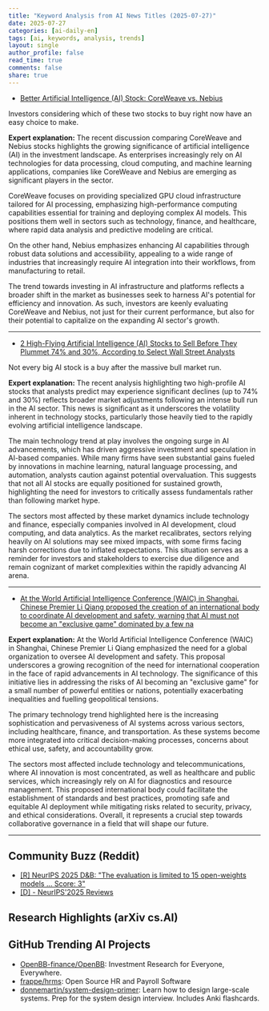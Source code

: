 ```yaml
---
title: "Keyword Analysis from AI News Titles (2025-07-27)"
date: 2025-07-27
categories: [ai-daily-en]
tags: [ai, keywords, analysis, trends]
layout: single
author_profile: false
read_time: true
comments: false
share: true
---
```


- [Better Artificial Intelligence (AI) Stock: CoreWeave vs. Nebius](https://www.fool.com/investing/2025/07/26/better-artificial-intelligence-ai-stock-coreweave/)

Investors considering which of these two stocks to buy right now have an easy choice to make.

**Expert explanation:**
The recent discussion comparing CoreWeave and Nebius stocks highlights the growing significance of artificial intelligence (AI) in the investment landscape. As enterprises increasingly rely on AI technologies for data processing, cloud computing, and machine learning applications, companies like CoreWeave and Nebius are emerging as significant players in the sector.

CoreWeave focuses on providing specialized GPU cloud infrastructure tailored for AI processing, emphasizing high-performance computing capabilities essential for training and deploying complex AI models. This positions them well in sectors such as technology, finance, and healthcare, where rapid data analysis and predictive modeling are critical.

On the other hand, Nebius emphasizes enhancing AI capabilities through robust data solutions and accessibility, appealing to a wide range of industries that increasingly require AI integration into their workflows, from manufacturing to retail.

The trend towards investing in AI infrastructure and platforms reflects a broader shift in the market as businesses seek to harness AI's potential for efficiency and innovation. As such, investors are keenly evaluating CoreWeave and Nebius, not just for their current performance, but also for their potential to capitalize on the expanding AI sector's growth.

---
- [2 High-Flying Artificial Intelligence (AI) Stocks to Sell Before They Plummet 74% and 30%, According to Select Wall Street Analysts](https://finance.yahoo.com/news/2-high-flying-artificial-intelligence-201500744.html)

Not every big AI stock is a buy after the massive bull market run.

**Expert explanation:**
The recent analysis highlighting two high-profile AI stocks that analysts predict may experience significant declines (up to 74% and 30%) reflects broader market adjustments following an intense bull run in the AI sector. This news is significant as it underscores the volatility inherent in technology stocks, particularly those heavily tied to the rapidly evolving artificial intelligence landscape.

The main technology trend at play involves the ongoing surge in AI advancements, which has driven aggressive investment and speculation in AI-based companies. While many firms have seen substantial gains fueled by innovations in machine learning, natural language processing, and automation, analysts caution against potential overvaluation. This suggests that not all AI stocks are equally positioned for sustained growth, highlighting the need for investors to critically assess fundamentals rather than following market hype.

The sectors most affected by these market dynamics include technology and finance, especially companies involved in AI development, cloud computing, and data analytics. As the market recalibrates, sectors relying heavily on AI solutions may see mixed impacts, with some firms facing harsh corrections due to inflated expectations. This situation serves as a reminder for investors and stakeholders to exercise due diligence and remain cognizant of market complexities within the rapidly advancing AI arena.

---
- [At the World Artificial Intelligence Conference (WAIC) in Shanghai, Chinese Premier Li Qiang proposed the creation of an international body to coordinate AI development and safety, warning that AI must not become an "exclusive game" dominated by a few na](https://www.linkedin.com/posts/analytics-india-magazine_at-the-world-artificial-intelligence-conference-activity-7355091214246858752-2AJv)



**Expert explanation:**
At the World Artificial Intelligence Conference (WAIC) in Shanghai, Chinese Premier Li Qiang emphasized the need for a global organization to oversee AI development and safety. This proposal underscores a growing recognition of the need for international cooperation in the face of rapid advancements in AI technology. The significance of this initiative lies in addressing the risks of AI becoming an "exclusive game" for a small number of powerful entities or nations, potentially exacerbating inequalities and fuelling geopolitical tensions.

The primary technology trend highlighted here is the increasing sophistication and pervasiveness of AI systems across various sectors, including healthcare, finance, and transportation. As these systems become more integrated into critical decision-making processes, concerns about ethical use, safety, and accountability grow.

The sectors most affected include technology and telecommunications, where AI innovation is most concentrated, as well as healthcare and public services, which increasingly rely on AI for diagnostics and resource management. This proposed international body could facilitate the establishment of standards and best practices, promoting safe and equitable AI deployment while mitigating risks related to security, privacy, and ethical considerations. Overall, it represents a crucial step towards collaborative governance in a field that will shape our future.

---

## Community Buzz (Reddit)
- [[R] NeurIPS 2025 D&B: "The evaluation is limited to 15 open-weights models ... Score: 3"](https://www.reddit.com/r/MachineLearning/comments/1m95ej0/r_neurips_2025_db_the_evaluation_is_limited_to_15/)
- [[D] - NeurIPS'2025 Reviews](https://www.reddit.com/r/MachineLearning/comments/1m74ugv/d_neurips2025_reviews/)

## Research Highlights (arXiv cs.AI)


## GitHub Trending AI Projects
- [OpenBB-finance/OpenBB](OpenBB-finance/OpenBB): Investment Research for Everyone, Everywhere.
- [frappe/hrms](frappe/hrms): Open Source HR and Payroll Software
- [donnemartin/system-design-primer](donnemartin/system-design-primer): Learn how to design large-scale systems. Prep for the system design interview. Includes Anki flashcards.
